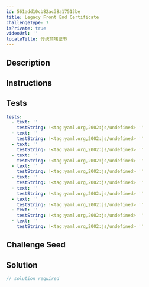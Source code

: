 ```yaml
---
id: 561add10cb82ac38a17513be
title: Legacy Front End Certificate
challengeType: 7
isPrivate: true
videoUrl: ''
localeTitle: 传统前端证书
---
```


##  Description
<section id="description">
</section>

##  Instructions
<section id="instructions">
</section>

##  Tests
<section id='tests'>

```yml
tests:
  - text: ''
    testString: !<tag:yaml.org,2002:js/undefined> ''
  - text: ''
    testString: !<tag:yaml.org,2002:js/undefined> ''
  - text: ''
    testString: !<tag:yaml.org,2002:js/undefined> ''
  - text: ''
    testString: !<tag:yaml.org,2002:js/undefined> ''
  - text: ''
    testString: !<tag:yaml.org,2002:js/undefined> ''
  - text: ''
    testString: !<tag:yaml.org,2002:js/undefined> ''
  - text: ''
    testString: !<tag:yaml.org,2002:js/undefined> ''
  - text: ''
    testString: !<tag:yaml.org,2002:js/undefined> ''
  - text: ''
    testString: !<tag:yaml.org,2002:js/undefined> ''
  - text: ''
    testString: !<tag:yaml.org,2002:js/undefined> ''

```

</section>

##  Challenge Seed
<section id='challengeSeed'>

</section>

##  Solution
<section id='solution'>

```js
// solution required
```
</section>
